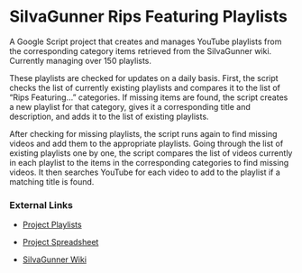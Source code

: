 # SiIvaGunner Rips Featuring Playlists

A Google Script project that creates and manages YouTube playlists from the corresponding category items retrieved from the SiIvaGunner wiki. Currently managing over 150 playlists.

These playlists are checked for updates on a daily basis. First, the script checks the list of currently existing playlists and compares it to the list of “Rips Featuring...” categories. If missing items are found, the script creates a new playlist for that category, gives it a corresponding title and description, and adds it to the list of existing playlists.

After checking for missing playlists, the script runs again to find missing videos and add them to the appropriate playlists. Going through the list of existing playlists one by one, the script compares the list of videos currently in each playlist to the items in the corresponding categories to find missing videos. It then searches YouTube for each video to add to the playlist if a matching title is found.

### External Links

* [Project Playlists](https://www.youtube.com/channel/UC6ajqR7lEYf-33Gsj4lgVOA/playlists)

* [Project Spreadsheet](https://docs.google.com/spreadsheets/d/1poNOCj5M31QSkdD4AMXvewuFMj-YQ6UzmJvT3PdyxNo/edit)

* [SiIvaGunner Wiki](https://siivagunner.fandom.com/wiki/SiIvaGunner_Wiki)
